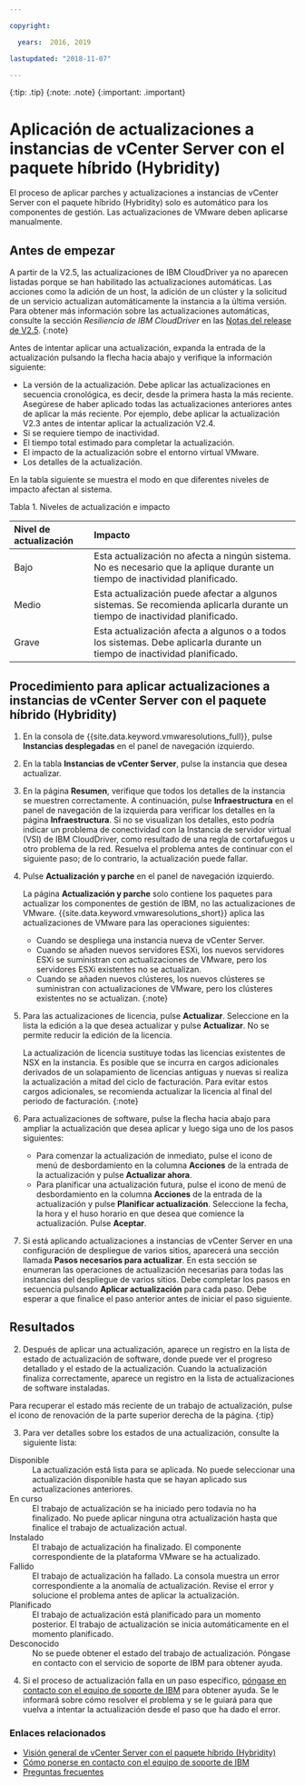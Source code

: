 ```yaml
---

copyright:

  years:  2016, 2019

lastupdated: "2018-11-07"

---
```


{:tip: .tip}
{:note: .note}
{:important: .important}

# Aplicación de actualizaciones a instancias de vCenter Server con el paquete híbrido (Hybridity)

El proceso de aplicar parches y actualizaciones a instancias de vCenter Server con el paquete híbrido (Hybridity) solo es automático para los componentes de gestión. Las actualizaciones de VMware deben aplicarse manualmente.

## Antes de empezar

A partir de la V2.5, las actualizaciones de IBM CloudDriver ya no aparecen listadas porque se han habilitado las actualizaciones automáticas. Las acciones como la adición de un host, la adición de un clúster y la solicitud de un servicio actualizan automáticamente la instancia a la última versión. Para obtener más información sobre las actualizaciones automáticas, consulte la sección *Resiliencia de IBM CloudDriver* en las [Notas del release de V2.5](../vmonic/relnotes_v25.html).
{:note}

Antes de intentar aplicar una actualización, expanda la entrada de la actualización pulsando la flecha hacia abajo y verifique la información siguiente:
* La versión de la actualización. Debe aplicar las actualizaciones en secuencia cronológica, es decir, desde la primera hasta la más reciente. Asegúrese de haber aplicado todas las actualizaciones anteriores antes de aplicar la más reciente. Por ejemplo, debe aplicar la actualización V2.3 antes de intentar aplicar la actualización V2.4.
* Si se requiere tiempo de inactividad.
* El tiempo total estimado para completar la actualización.
* El impacto de la actualización sobre el entorno virtual VMware.
* Los detalles de la actualización.

En la tabla siguiente se muestra el modo en que diferentes niveles de impacto afectan al sistema.

Tabla 1. Niveles de actualización e impacto

| Nivel de actualización  | Impacto        |  
|:------------- |:------------- |
| Bajo    | Esta actualización no afecta a ningún sistema. No es necesario que la aplique durante un tiempo de inactividad planificado. |  
| Medio | Esta actualización puede afectar a algunos sistemas. Se recomienda aplicarla durante un tiempo de inactividad planificado. |  
| Grave  | Esta actualización afecta a algunos o a todos los sistemas. Debe aplicarla durante un tiempo de inactividad planificado. |  

## Procedimiento para aplicar actualizaciones a instancias de vCenter Server con el paquete híbrido (Hybridity)

1. En la consola de {{site.data.keyword.vmwaresolutions_full}}, pulse **Instancias desplegadas** en el panel de navegación izquierdo.
2. En la tabla **Instancias de vCenter Server**, pulse la instancia que desea actualizar.
3. En la página **Resumen**, verifique que todos los detalles de la instancia se muestren correctamente. A continuación, pulse **Infraestructura** en el panel de navegación de la izquierda para verificar los detalles en la página **Infraestructura**.
   Si no se visualizan los detalles, esto podría indicar un problema de conectividad con la Instancia de servidor virtual (VSI) de IBM CloudDriver, como resultado de una regla de cortafuegos u otro problema de la red. Resuelva el problema antes de continuar con el siguiente paso; de lo contrario, la actualización puede fallar.
4. Pulse **Actualización y parche** en el panel de navegación izquierdo.

   La página **Actualización y parche** solo contiene los paquetes para actualizar los componentes de gestión de IBM, no las actualizaciones de VMware. {{site.data.keyword.vmwaresolutions_short}} aplica las actualizaciones de VMware para las operaciones siguientes:
   * Cuando se despliega una instancia nueva de vCenter Server.
   * Cuando se añaden nuevos servidores ESXi, los nuevos servidores ESXi se suministran con actualizaciones de VMware, pero los servidores ESXi existentes no se actualizan.
   * Cuando se añaden nuevos clústeres, los nuevos clústeres se suministran con actualizaciones de VMware, pero los clústeres existentes no se actualizan.
   {:note}

5. Para las actualizaciones de licencia, pulse **Actualizar**. Seleccione en la lista la edición a la que desea actualizar y pulse **Actualizar**. No se permite reducir la edición de la licencia.

   La actualización de licencia sustituye todas las licencias existentes de NSX en la instancia. Es posible que se incurra en cargos adicionales derivados de un solapamiento de licencias antiguas y nuevas si realiza la actualización a mitad del ciclo de facturación. Para evitar estos cargos adicionales, se recomienda actualizar la licencia al final del periodo de facturación.
   {:note}

6. Para actualizaciones de software, pulse la flecha hacia abajo para ampliar la actualización que desea aplicar y luego siga uno de los pasos siguientes:
   *  Para comenzar la actualización de inmediato, pulse el icono de menú de desbordamiento en la columna **Acciones** de la entrada de la actualización y pulse **Actualizar ahora**.
   *  Para planificar una actualización futura, pulse el icono de menú de desbordamiento en la columna **Acciones** de la entrada de la actualización y pulse **Planificar actualización**. Seleccione la fecha, la hora y el huso horario en que desea que comience la actualización. Pulse **Aceptar**.
7. Si está aplicando actualizaciones a instancias de vCenter Server en una configuración de despliegue de varios sitios, aparecerá una sección llamada **Pasos necesarios para actualizar**. En esta sección se enumeran las operaciones de actualización necesarias para todas las instancias del despliegue de varios sitios. Debe completar los pasos en secuencia pulsando **Aplicar actualización** para cada paso. Debe esperar a que finalice el paso anterior antes de iniciar el paso siguiente.   

## Resultados

2. Después de aplicar una actualización, aparece un registro en la lista de estado de actualización de software, donde puede ver el progreso detallado y el estado de la actualización. Cuando la actualización finaliza correctamente, aparece un registro en la lista de actualizaciones de software instaladas.

  Para recuperar el estado más reciente de un trabajo de actualización, pulse el icono de renovación de la parte superior derecha de la página.
  {:tip}

3. Para ver detalles sobre los estados de una actualización, consulte la siguiente lista:
<dl class="dl">
<dt class="dt dlterm">Disponible</dt>
<dd class="dd">La actualización está lista para se aplicada. No puede seleccionar una actualización disponible hasta que se hayan aplicado sus actualizaciones anteriores.
</dd>
<dt class="dt dlterm">En curso</dt>
<dd class="dd">El trabajo de actualización se ha iniciado pero todavía no ha finalizado. No puede aplicar ninguna otra actualización hasta que finalice el trabajo de actualización actual.</dd>
<dt class="dt dlterm">Instalado</dt>
<dd class="dd">El trabajo de actualización ha finalizado. El componente correspondiente de la plataforma VMware se ha actualizado.</dd>
<dt class="dt dlterm">Fallido</dt>
<dd class="dd">El trabajo de actualización ha fallado. La consola muestra un error correspondiente a la anomalía de actualización. Revise el error y solucione el problema antes de aplicar la actualización.</dd>
<dt class="dt dlterm">Planificado</dt>
<dd class="dd">El trabajo de actualización está planificado para un momento posterior. El trabajo de actualización se inicia automáticamente en el momento planificado.</dd>
<dt class="dt dlterm">Desconocido</dt>
<dd class="dd">No se puede obtener el estado del trabajo de actualización. Póngase en contacto con el servicio de soporte de IBM para obtener ayuda.</dd>
</dl>

4. Si el proceso de actualización falla en un paso específico, [póngase en contacto con el equipo de soporte de IBM](../vmonic/trbl_support.html) para obtener ayuda. Se le informará sobre cómo resolver el problema y se le guiará para que vuelva a intentar la actualización desde el paso que ha dado el error.

### Enlaces relacionados

* [Visión general de vCenter Server con el paquete híbrido (Hybridity)](../vcenter/vc_hybrid_overview.html)
* [Cómo ponerse en contacto con el equipo de soporte de IBM](../vmonic/trbl_support.html)
* [Preguntas frecuentes](../vmonic/faq.html)

